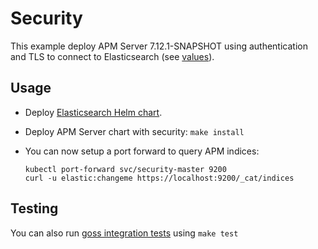 # Security

This example deploy APM Server 7.12.1-SNAPSHOT using authentication and TLS to connect to
Elasticsearch (see [values][]).


## Usage

* Deploy [Elasticsearch Helm chart][].

* Deploy APM Server chart with security: `make install`

* You can now setup a port forward to query APM indices:

  ```
  kubectl port-forward svc/security-master 9200
  curl -u elastic:changeme https://localhost:9200/_cat/indices
  ```


## Testing

You can also run [goss integration tests][] using `make test`


[elasticsearch helm chart]: https://github.com/elastic/helm-charts/tree/7.12/elasticsearch/examples/security/
[goss integration tests]: https://github.com/elastic/helm-charts/tree/7.12/apm-server/examples/security/test/goss.yaml
[values]: https://github.com/elastic/helm-charts/tree/7.12/apm-server/examples/security/values.yaml
